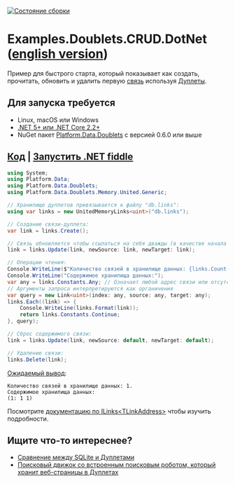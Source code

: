 [![Состояние сборки](https://github.com/linksplatform/Examples.Doublets.CRUD.DotNet/workflows/CI/badge.svg)](https://github.com/linksplatform/Examples.Doublets.CRUD.DotNet/actions?workflow=CI)

# Examples.Doublets.CRUD.DotNet ([english version](https://github.com/linksplatform/Examples.Doublets.CRUD.DotNet/blob/master/README.md))

Пример для быстрого старта, который показывает как создать, прочитать, обновить и удалить первую [связь](https://github.com/Konard/LinksPlatform/wiki/%D0%A7%D0%90%D0%92%D0%9E#%D0%A7%D1%82%D0%BE-%D1%82%D0%B0%D0%BA%D0%BE%D0%B5-%D1%81%D0%B2%D1%8F%D0%B7%D1%8C) используя [Дуплеты](https://github.com/linksplatform/Data.Doublets).

## Для запуска требуется
* Linux, macOS или Windows
* [.NET 5+ или .NET Core 2.2+](https://dotnet.microsoft.com/download)
* NuGet пакет [Platform.Data.Doublets](https://www.nuget.org/packages/Platform.Data.Doublets) с версией 0.6.0 или выше

## [Код](https://github.com/linksplatform/Examples.Doublets.CRUD.DotNet/blob/master/Program.cs) | [Запустить .NET fiddle](https://dotnetfiddle.net/Y7Zvt0)

```C#
using System;
using Platform.Data;
using Platform.Data.Doublets;
using Platform.Data.Doublets.Memory.United.Generic;

// Хранилище дуплетов привязывается к файлу "db.links":
using var links = new UnitedMemoryLinks<uint>("db.links");

// Создание связи-дуплета: 
var link = links.Create();

// Связь обновляется чтобы ссылаться на себя дважды (в качестве начала и конца):
link = links.Update(link, newSource: link, newTarget: link);

// Операции чтения:
Console.WriteLine($"Количество связей в хранилище данных: {links.Count()}.");
Console.WriteLine("Содержимое хранилища данных:");
var any = links.Constants.Any; // Означает любой адрес связи или отсутствие ограничения на адрес связи
// Аргументы запроса интерпретируются как органичения
var query = new Link<uint>(index: any, source: any, target: any);
links.Each((link) => {
    Console.WriteLine(links.Format(link));
    return links.Constants.Continue;
}, query);

// Сброс содержимого связи:
link = links.Update(link, newSource: default, newTarget: default);

// Удаление связи:
links.Delete(link);
```
[Ожидаемый вывод](https://github.com/linksplatform/Examples.Doublets.CRUD.DotNet/runs/2646250538#step:3:4):

```
Количество связей в хранилище данных: 1.
Содержимое хранилища данных:
(1: 1 1)
```

Посмотрите [документацию по ILinks\<TLinkAddress\>](https://linksplatform.github.io/Data/csharp/api/Platform.Data.ILinks-2.html) чтобы изучить подробности.

## Ищите что-то интереснее?
* [Сравнение между SQLite и Дуплетами](https://github.com/linksplatform/Comparisons.SQLiteVSDoublets)
* [Поисковый движок со встроенным поисковым роботом, который хранит веб-страницы в Дуплетах](https://github.com/linksplatform/Crawler)
